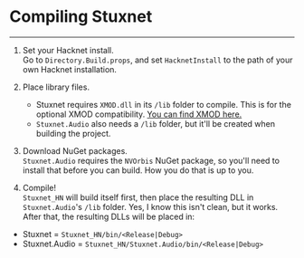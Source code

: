 # Compiling Stuxnet
---
1. Set your Hacknet install.  
Go to `Directory.Build.props`, and set `HacknetInstall` to the path of your own Hacknet installation.

2. Place library files.
    * Stuxnet requires `XMOD.dll` in its `/lib` folder to compile. This is for the optional XMOD compatibility. [You can find XMOD here.](https://github.com/tenesiss/Hacknet-Pathfinder-XMOD-Dev/releases/latest)
    * `Stuxnet.Audio` also needs a `/lib` folder, but it'll be created when building the project.

3. Download NuGet packages.  
`Stuxnet.Audio` requires the `NVOrbis` NuGet package, so you'll need to install that before you can build. How you do that is up to you.

4. Compile!  
`Stuxnet_HN` will build itself first, then place the resulting DLL in `Stuxnet.Audio`'s `/lib` folder. Yes, I know this isn't clean, but it works. After that, the resulting DLLs will be placed in:  
* Stuxnet = `Stuxnet_HN/bin/<Release|Debug>`
* Stuxnet.Audio = `Stuxnet_HN/Stuxnet.Audio/bin/<Release|Debug>`